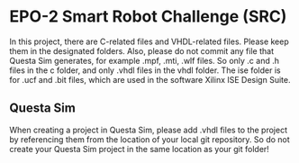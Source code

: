 # EPO-2 Smart Robot Challenge (SRC)

In this project, there are C-related files and VHDL-related files.
Please keep them in the designated folders.
Also, please do not commit any file that Questa Sim generates, for example .mpf, .mti, .wlf files.
So only .c and .h files in the c folder,
and only .vhdl files in the vhdl folder.
The ise folder is for .ucf and .bit files,
which are used in the software Xilinx ISE Design Suite.

## Questa Sim

When creating a project in Questa Sim, please add .vhdl files to the project by referencing them from the location
of your local git repository. So do not create your Questa Sim project in the same location as your git folder!

